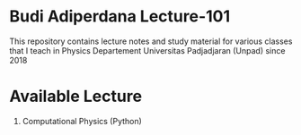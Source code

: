 # Budi Adiperdana Lecture-101

This repository contains lecture notes and study material for various classes that I teach in Physics Departement Universitas Padjadjaran (Unpad) since 2018

# Available Lecture
1. Computational Physics (Python)

